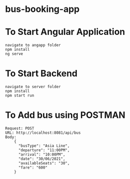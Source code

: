 # bus-booking-app

# To Start Angular Application

    navigate to angapp folder
    npm install
    ng serve

# To Start Backend

    navigate to server folder
    npm install
    npm start run
    
# To Add bus using POSTMAN

    Request: POST
    URL: http://localhost:8081/api/bus
    Body:   
        {
          "busType": "Asia Line",
          "departure": "11:00PM",
          "arrival": "10:00PM",
          "date": "30/06/2021",
          "availableSeats": "30",
          "fare": "600"
        }
